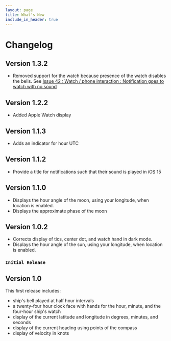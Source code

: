```yaml
---
layout: page
title: What's New
include_in_header: true
---
```


# Changelog

## Version 1.3.2
- Removed support for the watch because presence of the watch disables the bells.
  See [Issue 42 : Watch / phone interaction : Notification goes to watch with no sound](
    https://github.com/wbreeze/ShipsClock/issues/42)

## Version 1.2.2
- Added Apple Watch display

## Version 1.1.3
- Adds an indicator for hour UTC

## Version 1.1.2
- Provide a title for notifications such that their sound is played in iOS 15

## Version 1.1.0
- Displays the hour angle of the moon, using your longitude, when location is enabled.
- Displays the approximate phase of the moon

## Version 1.0.2
- Corrects display of tics, center dot, and watch hand in dark mode.
- Displays the hour angle of the sun, using your longitude, when location is enabled.

### `Initial Release`
## Version 1.0
This first release includes:
- ship's bell played at half hour intervals
- a twenty-four hour clock face with hands for the hour, minute, and
  the four-hour ship's watch
- display of the current latitude and longitude in degrees, minutes, and seconds
- display of the current heading using points of the compass
- display of velocity in knots
